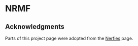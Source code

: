 # NRMF

## Acknowledgments
Parts of this project page were adopted from the [Nerfies](https://nerfies.github.io/) page.

